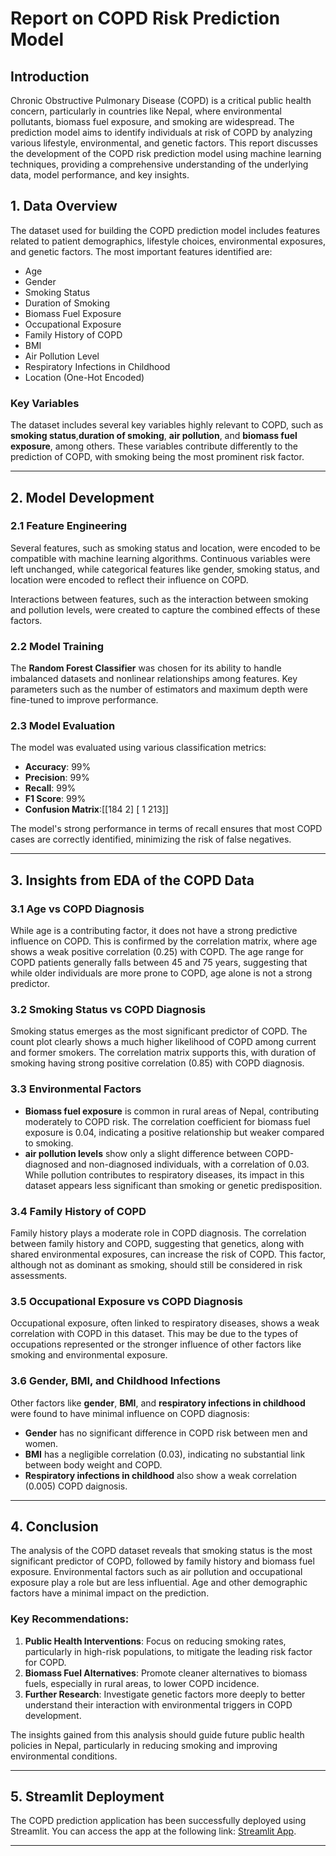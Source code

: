 # Report on COPD Risk Prediction Model

## Introduction
Chronic Obstructive Pulmonary Disease (COPD) is a critical public health concern, particularly in countries like Nepal, where environmental pollutants, biomass fuel exposure, and smoking are widespread. The prediction model aims to identify individuals at risk of COPD by analyzing various lifestyle, environmental, and genetic factors. This report discusses the development of the COPD risk prediction model using machine learning techniques, providing a comprehensive understanding of the underlying data, model performance, and key insights.

## 1. Data Overview

The dataset used for building the COPD prediction model includes features related to patient demographics, lifestyle choices, environmental exposures, and genetic factors. The most important features identified are:
- Age
- Gender
- Smoking Status
- Duration of Smoking
- Biomass Fuel Exposure
- Occupational Exposure
- Family History of COPD
- BMI
- Air Pollution Level
- Respiratory Infections in Childhood
- Location (One-Hot Encoded)

### Key Variables
The dataset includes several key variables highly relevant to COPD, such as **smoking status**,**duration of smoking**, **air pollution**, and **biomass fuel exposure**, among others. These variables contribute differently to the prediction of COPD, with smoking being the most prominent risk factor.

---

## 2. Model Development

### 2.1 Feature Engineering
Several features, such as smoking status and location, were encoded to be compatible with machine learning algorithms. Continuous variables were left unchanged, while categorical features like gender, smoking status, and location were encoded to reflect their influence on COPD.

Interactions between features, such as the interaction between smoking and pollution levels, were created to capture the combined effects of these factors.

### 2.2 Model Training
The **Random Forest Classifier** was chosen for its ability to handle imbalanced datasets and nonlinear relationships among features. Key parameters such as the number of estimators and maximum depth were fine-tuned to improve performance.

### 2.3 Model Evaluation
The model was evaluated using various classification metrics:
- **Accuracy**: 99%
- **Precision**: 99%
- **Recall**: 99%
- **F1 Score**: 99%
- **Confusion Matrix**:[[184   2]
                        [  1 213]]

The model's strong performance in terms of recall ensures that most COPD cases are correctly identified, minimizing the risk of false negatives.

---

## 3. Insights from EDA of the COPD Data

### 3.1 Age vs COPD Diagnosis
While age is a contributing factor, it does not have a strong predictive influence on COPD. This is confirmed by the correlation matrix, where age shows a weak positive correlation (0.25) with COPD. The age range for COPD patients generally falls between 45 and 75 years, suggesting that while older individuals are more prone to COPD, age alone is not a strong predictor.

### 3.2 Smoking Status vs COPD Diagnosis
Smoking status emerges as the most significant predictor of COPD. The count plot clearly shows a much higher likelihood of COPD among current and former smokers. The correlation matrix supports this, with duration of smoking having strong positive correlation (0.85) with COPD diagnosis.

### 3.3 Environmental Factors
- **Biomass fuel exposure** is common in rural areas of Nepal, contributing moderately to COPD risk. The correlation coefficient for biomass fuel exposure is 0.04, indicating a positive relationship but weaker compared to smoking.
- **air pollution levels** show only a slight difference between COPD-diagnosed and non-diagnosed individuals, with a correlation of 0.03. While pollution contributes to respiratory diseases, its impact in this dataset appears less significant than smoking or genetic predisposition.

### 3.4 Family History of COPD
Family history plays a moderate role in COPD diagnosis. The correlation between family history and COPD, suggesting that genetics, along with shared environmental exposures, can increase the risk of COPD. This factor, although not as dominant as smoking, should still be considered in risk assessments.

### 3.5 Occupational Exposure vs COPD Diagnosis
Occupational exposure, often linked to respiratory diseases, shows a weak correlation with COPD in this dataset. This may be due to the types of occupations represented or the stronger influence of other factors like smoking and environmental exposure.

### 3.6 Gender, BMI, and Childhood Infections
Other factors like **gender**, **BMI**, and **respiratory infections in childhood** were found to have minimal influence on COPD diagnosis:
- **Gender** has no significant difference in COPD risk between men and women.
- **BMI** has a negligible correlation (0.03), indicating no substantial link between body weight and COPD.
- **Respiratory infections in childhood** also show a weak correlation (0.005) COPD daignosis.

---

## 4. Conclusion

The analysis of the COPD dataset reveals that smoking status is the most significant predictor of COPD, followed by family history and biomass fuel exposure. Environmental factors such as air pollution and occupational exposure play a role but are less influential. Age and other demographic factors have a minimal impact on the prediction.

### Key Recommendations:
1. **Public Health Interventions**: Focus on reducing smoking rates, particularly in high-risk populations, to mitigate the leading risk factor for COPD.
2. **Biomass Fuel Alternatives**: Promote cleaner alternatives to biomass fuels, especially in rural areas, to lower COPD incidence.
3. **Further Research**: Investigate genetic factors more deeply to better understand their interaction with environmental triggers in COPD development.

The insights gained from this analysis should guide future public health policies in Nepal, particularly in reducing smoking and improving environmental conditions.

---

## 5. Streamlit Deployment
The COPD prediction application has been successfully deployed using Streamlit. You can access the app at the following link: [Streamlit App](https://copd-prediction-zuy3yuivcbggeh4qnecftx.streamlit.app/).

---